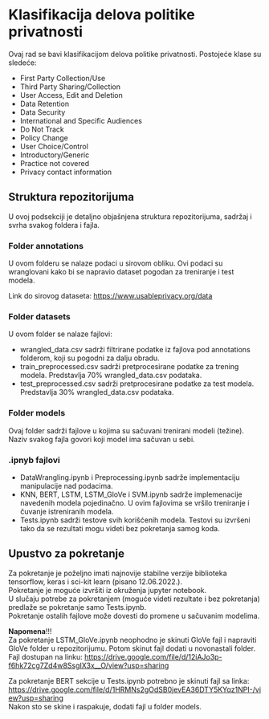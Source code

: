 # Klasifikacija delova politike privatnosti

Ovaj rad se bavi klasifikacijom delova politike privatnosti.
Postojeće klase su sledeće: 
  - First Party Collection/Use
  - Third Party Sharing/Collection
  - User Access, Edit and Deletion
  - Data Retention
  - Data Security
  - International and Specific Audiences
  - Do Not Track
  - Policy Change
  - User Choice/Control
  - Introductory/Generic
  - Practice not covered
  - Privacy contact information
  
## Struktura repozitorijuma
U ovoj podsekciji je detaljno objašnjena struktura repozitorijuma, sadržaj i svrha svakog foldera i fajla.

### Folder annotations
U ovom folderu se nalaze podaci u sirovom obliku. Ovi podaci su wranglovani kako bi se napravio dataset pogodan za treniranje i test modela.

Link do sirovog dataseta: https://www.usableprivacy.org/data

### Folder datasets
U ovom folder se nalaze fajlovi:
 - wrangled_data.csv sadrži filtrirane podatke iz fajlova pod annotations folderom, koji su pogodni za dalju obradu.
 - train_preprocessed.csv sadrži pretprocesirane podatke za trening modela. Predstavlja 70% wrangled_data.csv podataka.
 - test_preprocessed.csv sadrži pretprocesirane podatke za test modela. Predstavlja 30% wrangled_data.csv podataka.

### Folder models
Ovaj folder sadrži fajlove u kojima su sačuvani trenirani modeli (težine). Naziv svakog fajla govori koji model ima sačuvan u sebi.

### .ipnyb fajlovi
- DataWrangling.ipynb i Preprocessing.ipynb sadrže implementaciju manipulacije nad podacima.
- KNN, BERT, LSTM, LSTM_GloVe i SVM.ipynb sadrže implemenacije navedenih modela pojedinačno. U ovim fajlovima se vršilo treniranje i čuvanje istreniranih modela.
- Tests.ipynb sadrži testove svih korišćenih modela. Testovi su izvršeni tako da se rezultati mogu videti bez pokretanja samog koda. 

## Upustvo za pokretanje
Za pokretanje je poželjno imati najnovije stabilne verzije biblioteka tensorflow, keras i sci-kit learn (pisano 12.06.2022.).  
Pokretanje je moguće izvršiti iz okruženja jupyter notebook.  
U slučaju potrebe za pokretanjem (moguće videti rezultate i bez pokretanja) predlaže se pokretanje samo Tests.ipynb.  
Pokretanje ostalih fajlove može dovesti do promene u sačuvanim modelima.  

**Napomena**!!!  
Za pokretanje LSTM_GloVe.ipynb neophodno je skinuti GloVe fajl i napraviti GloVe folder u repozitorijumu. Potom skinut fajl dodati u novonastali folder.  
Fajl dostupan na linku: https://drive.google.com/file/d/12iAJo3p-f6hk72cg7Zd4w8SsgIX3x__O/view?usp=sharing

Za pokretanje BERT sekcije u Tests.ipynb potrebno je skinuti fajl sa linka: https://drive.google.com/file/d/1HRMNs2gOdSB0jevEA36DTY5KYqz1NPI-/view?usp=sharing  
Nakon sto se skine i raspakuje, dodati fajl u folder models.
